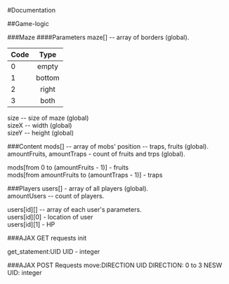 #Documentation   

##Game-logic

###Maze
####Parameters 
 maze[] -- array of borders (global).
  
| Code  | Type  |
| ----- |:-----:|
| 0 |empty| 
| 1 |bottom| 
| 2 |right|
| 3 |both|

size -- size of maze (global)   
sizeX -- width (global)   
sizeY -- height (global)   

###Content 
mods[] -- array of mobs' position -- traps, fruits (global).     
amountFruits, amountTraps - count of fruits and trps (global).    


mods[from 0 to (amountFruits - 1)] - fruits   
mods[from amountFruits to (amountTraps - 1)] - traps   

###Players 
users[] - array of all players (global).    
amountUsers -- count of players.          


users[id][] -- array of each user's parameters.  
  users[id][0] - location of user   
  users[id][1] - HP   

###AJAX GET requests
init

get_statement:UID
  UID - integer

###AJAX POST Requests
move:DIRECTION UID
  DIRECTION: 0 to 3 NESW
  UID: integer

